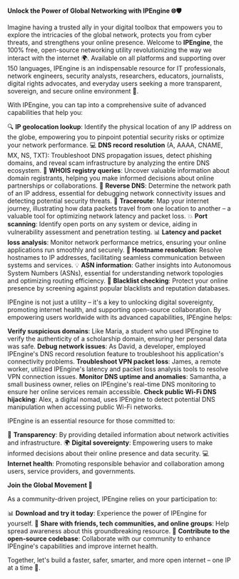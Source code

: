 **Unlock the Power of Global Networking with IPEngine 🌐🛡️**

Imagine having a trusted ally in your digital toolbox that empowers you to explore the intricacies of the global network, protects you from cyber threats, and strengthens your online presence. Welcome to **IPEngine**, the 100% free, open-source networking utility revolutionizing the way we interact with the internet 🌍. Available on all platforms and supporting over 150 languages, IPEngine is an indispensable resource for IT professionals, network engineers, security analysts, researchers, educators, journalists, digital rights advocates, and everyday users seeking a more transparent, sovereign, and secure online environment 🔐.

With IPEngine, you can tap into a comprehensive suite of advanced capabilities that help you:

🔍 **IP geolocation lookup**: Identify the physical location of any IP address on the globe, empowering you to pinpoint potential security risks or optimize your network performance.
💻 **DNS record resolution** (A, AAAA, CNAME, MX, NS, TXT): Troubleshoot DNS propagation issues, detect phishing domains, and reveal scam infrastructure by analyzing the entire DNS ecosystem.
🔎 **WHOIS registry queries**: Uncover valuable information about domain registrants, helping you make informed decisions about online partnerships or collaborations.
📡 **Reverse DNS**: Determine the network path of an IP address, essential for debugging network connectivity issues and detecting potential security threats.
🚀 **Traceroute**: Map your internet journey, illustrating how data packets travel from one location to another – a valuable tool for optimizing network latency and packet loss.
💥 **Port scanning**: Identify open ports on any system or device, aiding in vulnerability assessment and penetration testing.
📊 **Latency and packet loss analysis**: Monitor network performance metrics, ensuring your online applications run smoothly and securely.
🔑 **Hostname resolution**: Resolve hostnames to IP addresses, facilitating seamless communication between systems and services.
💡 **ASN information**: Gather insights into Autonomous System Numbers (ASNs), essential for understanding network topologies and optimizing routing efficiency.
🚫 **Blacklist checking**: Protect your online presence by screening against popular blacklists and reputation databases.

IPEngine is not just a utility – it's a key to unlocking digital sovereignty, promoting internet health, and supporting open-source collaboration. By empowering users worldwide with its advanced capabilities, IPEngine helps:

**Verify suspicious domains**: Like Maria, a student who used IPEngine to verify the authenticity of a scholarship domain, ensuring her personal data was safe.
**Debug network issues**: As David, a developer, employed IPEngine's DNS record resolution feature to troubleshoot his application's connectivity problems.
**Troubleshoot VPN packet loss**: James, a remote worker, utilized IPEngine's latency and packet loss analysis tools to resolve VPN connection issues.
**Monitor DNS uptime and anomalies**: Samantha, a small business owner, relies on IPEngine's real-time DNS monitoring to ensure her online services remain accessible.
**Check public Wi-Fi DNS hijacking**: Alex, a digital nomad, uses IPEngine to detect potential DNS manipulation when accessing public Wi-Fi networks.

IPEngine is an essential resource for those committed to:

🌟 **Transparency**: By providing detailed information about network activities and infrastructure.
🌍 **Digital sovereignty**: Empowering users to make informed decisions about their online presence and data security.
💻 **Internet health**: Promoting responsible behavior and collaboration among users, service providers, and governments.

**Join the Global Movement 🚀**

As a community-driven project, IPEngine relies on your participation to:

📊 **Download and try it today**: Experience the power of IPEngine for yourself.
👥 **Share with friends, tech communities, and online groups**: Help spread awareness about this groundbreaking resource.
💬 **Contribute to the open-source codebase**: Collaborate with our community to enhance IPEngine's capabilities and improve internet health.

Together, let's build a faster, safer, smarter, and more open internet – one IP at a time 🔑.